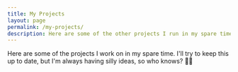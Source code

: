 ```yaml
---
title: My Projects
layout: page
permalink: /my-projects/
description: Here are some of the other projects I run in my spare time.
---
```


Here are some of the projects I work on in my spare time. I'll try to keep this up to date, but I'm always having silly ideas, so who knows? 🤷‍♂️